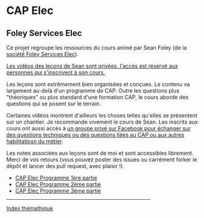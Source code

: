 # CAP Elec
## Foley Services Elec

Ce projet regroupe les ressources du cours animé par Sean Foley (de la [société Foley Services Elec](https://www.foley-services-elec.com/)).

[Les vidéos des leçons de Sean sont privées, l'accès est réservé aux personnes qui s'inscrivent à son cours.](https://www.youtube.com/@foley.elec.services)

Les leçons sont extrêmement bien organisées et conçues. Le contenu va largement au-delà d'un programme de CAP. Outre les questions plus "théoriques" ou plus standard d'une formation CAP, le cours aborde des questions qui se posent sur le terrain.

Certaines vidéos montrent d'ailleurs les choses telles qu'elles se présentent sur un chantier. Je recommande vivement le cours de Sean. Les inscrits aux cours ont aussi accès à [un groupe privé sur Facebook pour échanger sur des questions techniques ou des questions liées au CAP ou aux autres habilitatiosn du métier](https://www.facebook.com/groups/476879141274627).

Les notes associées aux leçons sont de moi et sont accessibles librement. Merci de vos retours (vous pouvez poster des issues ou carrément forker le dépôt et lancer des pull request, avec plaisir !).

- [CAP Elec Programme 1ère partie](./1ere_partie/README.md)
- [CAP Elec Programme 2ème partie](./2eme_partie/README.md)
- [CAP Elec Programme 3ème partie](./3eme_partie/README.md)

<hr width="75%">

[Index thémathique](./Index.md)